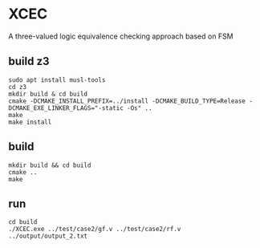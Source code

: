 # XCEC

A three-valued logic equivalence checking approach based on FSM

## build z3

```
sudo apt install musl-tools
cd z3
mkdir build & cd build
cmake -DCMAKE_INSTALL_PREFIX=../install -DCMAKE_BUILD_TYPE=Release -DCMAKE_EXE_LINKER_FLAGS="-static -Os" ..
make
make install
```

## build

``` shell
mkdir build && cd build
cmake ..
make
```

## run

``` shell
cd build
./XCEC.exe ../test/case2/gf.v ../test/case2/rf.v ../output/output_2.txt
```
